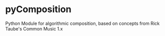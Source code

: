 pyComposition
=============

Python Module for algorithmic composition, based on concepts from Rick Taube's Common Music 1.x  
